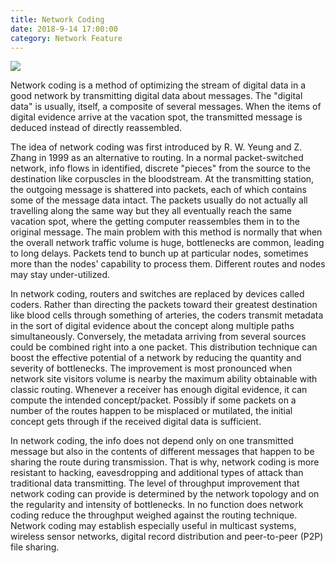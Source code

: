```yaml
---
title: Network Coding
date: 2018-9-14 17:00:00
category: Network Feature
---
```


![](/images/5.jpg)

Network coding is a method of optimizing the stream of digital data in a good network by transmitting digital data about messages. The "digital data" is usually, itself, a composite of several messages. When the items of digital evidence arrive at the vacation spot, the transmitted message is deduced instead of directly reassembled.

<!-- more -->

The idea of network coding was first introduced by R. W. Yeung and Z. Zhang in 1999 as an alternative to routing. In a normal packet-switched network, info flows in identified, discrete "pieces" from the source to the destination like corpuscles in the bloodstream. At the transmitting station, the outgoing message is shattered into packets, each of which contains some of the message data intact. The packets usually do not actually all travelling along the same way but they all eventually reach the same vacation spot, where the getting computer reassembles them in to the original message. The main problem with this method is normally that when the overall network traffic volume is huge, bottlenecks are common, leading to long delays. Packets tend to bunch up at particular nodes, sometimes more than the nodes' capability to process them. Different routes and nodes may stay under-utilized.

In network coding, routers and switches are replaced by devices called coders. Rather than directing the packets toward their greatest destination like blood cells through something of arteries, the coders transmit metadata in the sort of digital evidence about the concept along multiple paths simultaneously. Conversely, the metadata arriving from several sources could be combined right into a one packet. This distribution technique can boost the effective potential of a network by reducing the quantity and severity of bottlenecks. The improvement is most pronounced when network site visitors volume is nearby the maximum ability obtainable with classic routing. Whenever a receiver has enough digital evidence, it can compute the intended concept/packet. Possibly if some packets on a number of the routes happen to be misplaced or mutilated, the initial concept gets through if the received digital data is sufficient.

In network coding, the info does not depend only on one transmitted message but also in the contents of different messages that happen to be sharing the route during transmission. That is why, network coding is more resistant to hacking, eavesdropping and additional types of attack than traditional data transmitting. The level of throughput improvement that network coding can provide is determined by the network topology and on the regularity and intensity of bottlenecks. In no function does network coding reduce the throughput weighed against the routing technique. Network coding may establish especially useful in multicast systems, wireless sensor networks, digital record distribution and peer-to-peer (P2P) file sharing.